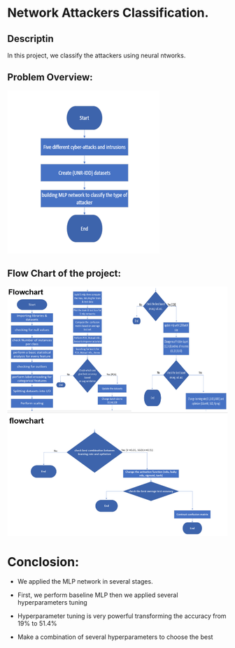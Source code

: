 # Network Attackers Classification.

## Descriptin
In this project, we classify the attackers using neural ntworks.

 ## Problem Overview:

!['Problem'](pictures/problem_overview.PNG)

## Flow Chart of the project:
!['Problem'](pictures/Flow_chart.PNG)
!['Problem'](pictures/flow_chart2.PNG)

# Conclosion:
- We applied the MLP network in several stages.

- First, we perform baseline MLP then we applied several hyperparameters tuning

- Hyperparameter tuning is very powerful transforming the accuracy from 19% to 51.4%

- Make a combination of several hyperparameters to choose the best
